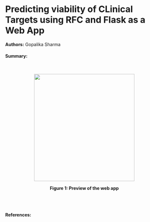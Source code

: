 # Predicting viability of CLinical Targets using RFC and Flask as a Web App
**Authors:** Gopalika Sharma  

#### Summary:







<br />
<p align="center">
  <img width="320" height="342" src="file:///Users/gopalika14/Desktop/CORBUS_PROJECTS/Python_webapp/Predicition_form copy.webm">
</p>
<p align="center">
<b>Figure 1: Preview of the web app  </b>
</p>
<br />


<br />


#### References:

